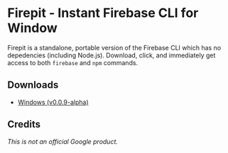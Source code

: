 # Firepit - Instant Firebase CLI for Window

Firepit is a standalone, portable version of the Firebase CLI which has no depedencies (including Node.js). Download, click, and immediately get access to both `firebase` and `npm` commands.

## Downloads
* [Windows (v0.0.9-alpha)](http://storage.googleapis.com/fir-tools-builds/firepit/firepit-win-0-0-9-signed.exe)

## Credits
*This is not an official Google product.*
